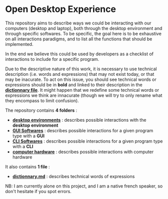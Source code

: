 # Open Desktop Experience

This repository aims to describe ways we could be interacting with our computers (desktop and laptop), both through the desktop environment and through specific softwares. To be specific, the goal here is to be exhaustive on all interactions paradigms, and to list all the functions that should be implemented.

In the end we believe this could be used by developers as a checklist of interactions to include for a specific program.

Due to the descriptive nature of this work, it is necessary to use technical description (i.e. words and expressions) that may not exist today, or that may be inacurate. To act on this issue, you should see technical words or expressions should be in __bold__ and linked to their description in the [__dictionnary file__](./dictionnary.md "Dictionnary file"). It might happen that we redefine some technical words or expressions we think are innacurate (though we will try to only rename what they encompass to limit confusion).

The repository contains __4 folders__ :
  
  - [__desktop environments__](./desktop_environments "Desktop Environmnents folder") : describes possible interactions with the __desktop environment__
  - [__GUI Softwares__](./gui_softwares "GUI Softwares folder") : describes possible interactions for a given program type with a __GUI__
  - [__CLI Softwares__](./cli_softwares "CLI Softwares folder") : describes possible interactions for a given program type with a __CLI__
  - [__computer hardware__](./computer_hardware "Computer Hardware folder") : describes possible interactions with computer hardware
  
It also contains __1 file__ :
  
  - [__dictionnary.md__](./dictionnary.md "Dictionnary file") : describes technical words of expressions
 
 NB: I am currently alone on this project, and I am a native french speaker, so don't hesitate if you spot errors.
